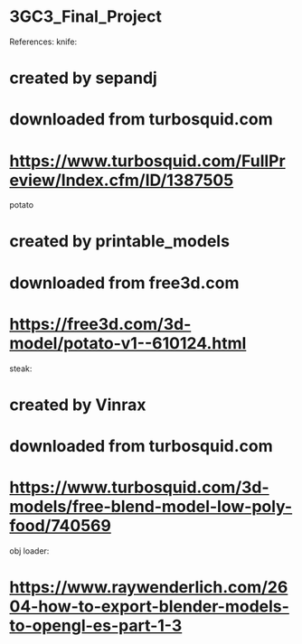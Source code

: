 # 3GC3_Final_Project


References: 
knife: 
# created by sepandj 
# downloaded from turbosquid.com 
# https://www.turbosquid.com/FullPreview/Index.cfm/ID/1387505

potato 
# created by printable_models 
# downloaded from free3d.com 
# https://free3d.com/3d-model/potato-v1--610124.html

steak: 
# created by Vinrax 
# downloaded from turbosquid.com 
# https://www.turbosquid.com/3d-models/free-blend-model-low-poly-food/740569

obj loader:
# https://www.raywenderlich.com/2604-how-to-export-blender-models-to-opengl-es-part-1-3
